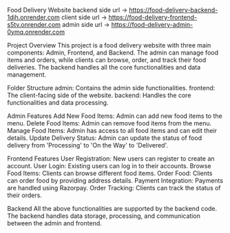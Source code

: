 Food Delivery Website
backend side url ->  https://food-delivery-backend-1djh.onrender.com
client side url -> https://food-delivery-frontend-s5tv.onrender.com
admin side url -> https://food-delivery-admin-0ymq.onrender.com


Project Overview
This project is a food delivery website with three main components: Admin, Frontend, and Backend. The admin can manage food items and orders, while clients can browse, order, and track their food deliveries. The backend handles all the core functionalities and data management.

Folder Structure
admin: Contains the admin side functionalities.
frontend: The client-facing side of the website.
backend: Handles the core functionalities and data processing.


Admin Features
Add New Food Items: Admin can add new food items to the menu.
Delete Food Items: Admin can remove food items from the menu.
Manage Food Items: Admin has access to all food items and can edit their details.
Update Delivery Status: Admin can update the status of food delivery from 'Processing' to 'On the Way' to 'Delivered'.


Frontend Features
User Registration: New users can register to create an account.
User Login: Existing users can log in to their accounts.
Browse Food Items: Clients can browse different food items.
Order Food: Clients can order food by providing address details.
Payment Integration: Payments are handled using Razorpay.
Order Tracking: Clients can track the status of their orders.


Backend
All the above functionalities are supported by the backend code. The backend handles data storage, processing, and communication between the admin and frontend.
